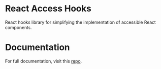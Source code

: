 # React Access Hooks
React hooks library for simplifying the implementation of accessible React components.

# Documentation
For full documentation, visit this [repo](https://github.com/hamzakhuswan/react-access-hooks#readme).

